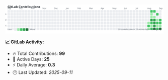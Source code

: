 <!-- GITLAB-STATS:START -->
![GitLab Contributions](./gitlab-contributions.svg)

**📈 GitLab Activity:**
- 🔥 Total Contributions: **99**
- 📅 Active Days: **25**
- ⚡ Daily Average: **0.3**
- 🕐 Last Updated: *2025-09-11*
<!-- GITLAB-STATS:END -->
